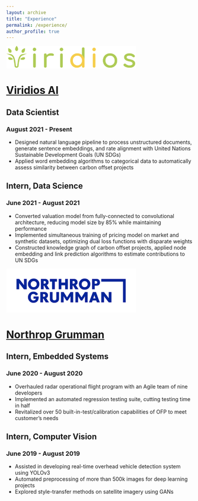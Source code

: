 ```yaml
---
layout: archive
title: "Experience"
permalink: /experience/
author_profile: true
---
```


<img src="../images/viridios-ai_logo.png" width="350">
<!-- ![Viridios AI Logo](../images/viridios-ai_logo.png "Viridios AI Logo") -->

# [Viridios AI](https://www.viridios.ai)
## Data Scientist
### August 2021 - Present
- Designed natural language pipeline to process unstructured documents, generate sentence embeddings, and rate alignment with United Nations Sustainable Development Goals (UN SDGs)
- Applied word embedding algorithms to categorical data to automatically assess similarity between carbon offset projects

## Intern, Data Science
### June 2021 - August 2021
- Converted valuation model from fully-connected to convolutional architecture, reducing model size by 85% while maintaining performance
- Implemented simultaneous training of pricing model on market and synthetic datasets, optimizing dual loss functions with disparate weights
- Constructed knowledge graph of carbon offset projects, applied node embedding and link prediction algorithms to estimate contributions to UN SDGs

<img src="../images/ng_logo.png" width="350">
<!-- ![Northrop Grumman Logo](../images/ng_logo.png "Northrop Grumman Logo") -->

# [Northrop Grumman](https://www.northropgrumman.com)
## Intern, Embedded Systems
### June 2020 - August 2020
- Overhauled radar operational flight program with an Agile team of nine developers
- Implemented an automated regression testing suite, cutting testing time in half
- Revitalized over 50 built-in-test/calibration capabilities of OFP to meet customer’s needs

## Intern, Computer Vision
### June 2019 - August 2019
- Assisted in developing real-time overhead vehicle detection system using YOLOv3
- Automated preprocessing of more than 500k images for deep learning projects
- Explored style-transfer methods on satellite imagery using GANs
